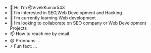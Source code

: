 - 👋 Hi, I’m @VivekKumar543
- 👀 I’m interested in SEO,Web Development and Hacking 
- 🌱 I’m currently learning Web development 
- 💞️ I’m looking to collaborate on SEO company or Web Development Projects 
- 📫 How to reach me by email 
- 😄 Pronouns: ...
- ⚡ Fun fact: ...

<!---
VivekKumar543/VivekKumar543 is a ✨ special ✨ repository because its `README.md` (this file) appears on your GitHub profile.
You can click the Preview link to take a look at your changes.
--->
